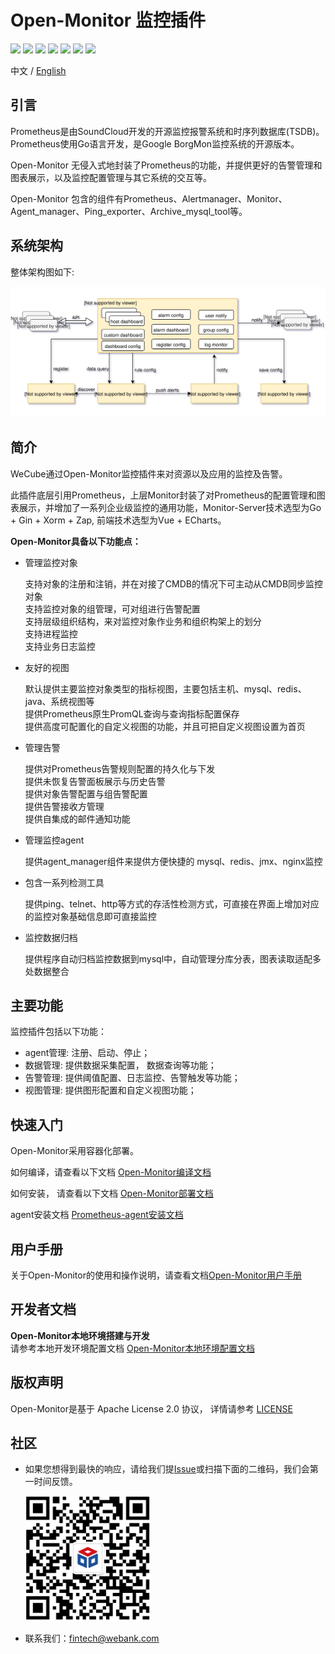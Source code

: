 # Open-Monitor 监控插件

<p align="left">
    <a href="https://opensource.org/licenses/Apache-2.0" alt="License">
        <img src="https://img.shields.io/badge/License-Apache%202.0-blue.svg" /></a>
    <a href="https://github.com/WeBankPartners/open-monitor/tree/v1.0.1" alt="release">
        <img src="https://img.shields.io/github/v/release/WeBankPartners/open-monitor.svg" /></a>
    <a href="#" alt="Code Size">
        <img src="https://img.shields.io/github/languages/code-size/WeBankPartners/open-monitor.svg" /></a>
    <a href="#" alt="Java">
        <img src="https://img.shields.io/badge/language-go-orange.svg" /></a>
    <a href="#" alt="Vue">
        <img src="https://img.shields.io/badge/language-vue-green.svg" /></a>
    <a href="https://github.com/WeBankPartners/open-monitor/graphs/contributors" alt="Contributors">
        <img src="https://img.shields.io/github/contributors/WeBankPartners/open-monitor" /></a>
    <a href="https://github.com/WeBankPartners/open-monitor/pulse" alt="Activity">
        <img src="https://img.shields.io/github/commit-activity/m/WeBankPartners/open-monitor" /></a>
</p>

中文 / [English](README_EN.md)


## 引言  
Prometheus是由SoundCloud开发的开源监控报警系统和时序列数据库(TSDB)。Prometheus使用Go语言开发，是Google BorgMon监控系统的开源版本。

Open-Monitor 无侵入式地封装了Prometheus的功能，并提供更好的告警管理和图表展示，以及监控配置管理与其它系统的交互等。  

Open-Monitor 包含的组件有Prometheus、Alertmanager、Monitor、Agent_manager、Ping_exporter、Archive_mysql_tool等。

## 系统架构
整体架构图如下:  

![Open-Monitor架构图](wiki/images/Architecture.svg)


## 简介
WeCube通过Open-Monitor监控插件来对资源以及应用的监控及告警。

此插件底层引用Prometheus，上层Monitor封装了对Prometheus的配置管理和图表展示，并增加了一系列企业级监控的通用功能，Monitor-Server技术选型为Go + Gin + Xorm + Zap, 前端技术选型为Vue + ECharts。

**Open-Monitor具备以下功能点：**

- 管理监控对象

    支持对象的注册和注销，并在对接了CMDB的情况下可主动从CMDB同步监控对象  
    支持监控对象的组管理，可对组进行告警配置  
    支持层级组织结构，来对监控对象作业务和组织构架上的划分  
    支持进程监控  
    支持业务日志监控
    
    
- 友好的视图

    默认提供主要监控对象类型的指标视图，主要包括主机、mysql、redis、java、系统视图等  
    提供Prometheus原生PromQL查询与查询指标配置保存  
    提供高度可配置化的自定义视图的功能，并且可把自定义视图设置为首页  
    
- 管理告警

    提供对Prometheus告警规则配置的持久化与下发  
    提供未恢复告警面板展示与历史告警  
    提供对象告警配置与组告警配置  
    提供告警接收方管理  
    提供自集成的邮件通知功能  
    
- 管理监控agent

    提供agent_manager组件来提供方便快捷的 mysql、redis、jmx、nginx监控
    
- 包含一系列检测工具

    提供ping、telnet、http等方式的存活性检测方式，可直接在界面上增加对应的监控对象基础信息即可直接监控
    
- 监控数据归档

    提供程序自动归档监控数据到mysql中，自动管理分库分表，图表读取适配多处数据整合
    

## 主要功能
监控插件包括以下功能：

- agent管理: 注册、启动、停止；
- 数据管理: 提供数据采集配置， 数据查询等功能；
- 告警管理: 提供阈值配置、日志监控、告警触发等功能；
- 视图管理: 提供图形配置和自定义视图功能；

## 快速入门
Open-Monitor采用容器化部署。

如何编译，请查看以下文档
[Open-Monitor编译文档](wiki/compile_guide_new.md)

如何安装， 请查看以下文档
[Open-Monitor部署文档](wiki/install_guide.md)

agent安装文档
[Prometheus-agent安装文档](wiki/install_agent.md)

## 用户手册
关于Open-Monitor的使用和操作说明，请查看文档[Open-Monitor用户手册](wiki/user_guide.md)

## 开发者文档
**Open-Monitor本地环境搭建与开发**  
请参考本地开发环境配置文档 [Open-Monitor本地环境配置文档](wiki/develop_local_guide.md)

## 版权声明
Open-Monitor是基于 Apache License 2.0 协议， 详情请参考
[LICENSE](LICENSE)

## 社区
- 如果您想得到最快的响应，请给我们提[Issue](https://github.com/WeBankPartners/open-monitor/issues/new/choose)或扫描下面的二维码，我们会第一时间反馈。

	<div align="left">
	<img src="wiki/images/wecube_qr_code.png"  height="200" width="200">
	</div>


- 联系我们：fintech@webank.com
